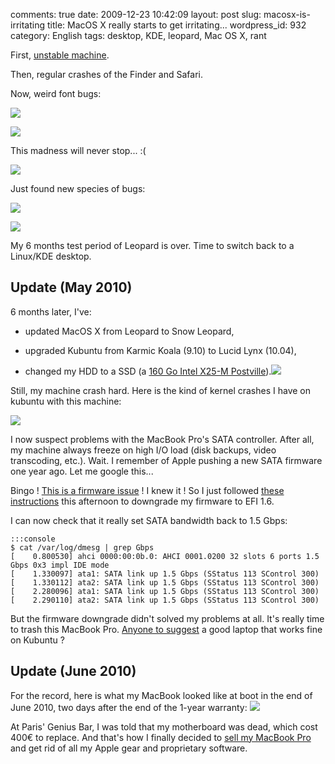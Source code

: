 comments: true
date: 2009-12-23 10:42:09
layout: post
slug: macosx-is-irritating
title: MacOS X really starts to get irritating...
wordpress_id: 932
category: English
tags: desktop, KDE, leopard, Mac OS X, rant

First, [unstable machine](http://twitter.com/kdeldycke/status/6158072244).

Then, regular crashes of the Finder and Safari.

Now, weird font bugs:

[![](http://kevin.deldycke.com/wp-content/uploads/2009/12/mac-osx-broken-menu-font-300x177.png)](http://kevin.deldycke.com/wp-content/uploads/2009/12/mac-osx-broken-menu-font.png)

[![](http://kevin.deldycke.com/wp-content/uploads/2009/12/mac-osx-broken-shutdown-dialog-300x124.png)](http://kevin.deldycke.com/wp-content/uploads/2009/12/mac-osx-broken-shutdown-dialog.png)

This madness will never stop... :(

[![](http://kevin.deldycke.com/wp-content/uploads/2009/12/mac-osx-leopard-display-bug-300x187.png)](http://kevin.deldycke.com/wp-content/uploads/2009/12/mac-osx-leopard-display-bug.png)

Just found new species of bugs:

[![](http://kevin.deldycke.com/wp-content/uploads/2009/12/mac-osx-black-top-menu-bug-300x128.png)](http://kevin.deldycke.com/wp-content/uploads/2009/12/mac-osx-black-top-menu-bug.png)

[![](http://kevin.deldycke.com/wp-content/uploads/2009/12/mac-osx-black-drop-down-menu-bug-300x139.png)](http://kevin.deldycke.com/wp-content/uploads/2009/12/mac-osx-black-drop-down-menu-bug.png)

My 6 months test period of Leopard is over. Time to switch back to a Linux/KDE desktop.

## Update (May 2010)

6 months later, I've:

  * updated MacOS X from Leopard to Snow Leopard,

  * upgraded Kubuntu from Karmic Koala (9.10) to Lucid Lynx (10.04),

  * changed my HDD to a SSD (a [160 Go Intel X25-M Postville](http://www.amazon.com/gp/product/B002IGT7IU/ref=as_li_ss_tl?ie=UTF8&tag=kevideld-20&linkCode=as2&camp=1789&creative=390957&creativeASIN=B002IGT7IU)).![](http://www.assoc-amazon.com/e/ir?t=kevideld-20&l=as2&o=1&a=B002IGT7IU)

Still, my machine crash hard. Here is the kind of kernel crashes I have on kubuntu with this machine:

[![](http://kevin.deldycke.com/wp-content/uploads/2009/12/mac-book-pro-linux-kernel-crash-300x190.jpg)](http://kevin.deldycke.com/wp-content/uploads/2009/12/mac-book-pro-linux-kernel-crash.jpg)

I now suspect problems with the MacBook Pro's SATA controller. After all, my machine always freeze on high I/O load (disk backups, video transcoding, etc.). Wait. I remember of Apple pushing a new SATA firmware one year ago. Let me google this...

Bingo ! [This is a firmware issue](http://www.slashgear.com/macbook-pro-3-0gbps-sata-upgrade-breaking-third-party-drives-2648050/) ! I knew it ! So I just followed [these instructions](http://forums.macrumors.com/showpost.php?p=8414998&postcount=305) this afternoon to downgrade my firmware to EFI 1.6.

I can now check that it really set SATA bandwidth back to 1.5 Gbps:

    :::console
    $ cat /var/log/dmesg | grep Gbps
    [    0.800530] ahci 0000:00:0b.0: AHCI 0001.0200 32 slots 6 ports 1.5 Gbps 0x3 impl IDE mode
    [    1.330097] ata1: SATA link up 1.5 Gbps (SStatus 113 SControl 300)
    [    1.330112] ata2: SATA link up 1.5 Gbps (SStatus 113 SControl 300)
    [    2.280096] ata1: SATA link up 1.5 Gbps (SStatus 113 SControl 300)
    [    2.290110] ata2: SATA link up 1.5 Gbps (SStatus 113 SControl 300)

But the firmware downgrade didn't solved my problems at all. It's really time to trash this MacBook Pro. [Anyone to suggest](http://twitter.com/kdeldycke/status/14657317476) a good laptop that works fine on Kubuntu ?

## Update (June 2010)

For the record, here is what my MacBook looked like at boot in the end of June 2010, two days after the end of the 1-year warranty:
[![](http://kevin.deldycke.com/wp-content/uploads/2009/12/mac-book-pro-broken-boot-273x300.jpg)](http://kevin.deldycke.com/wp-content/uploads/2009/12/mac-book-pro-broken-boot.jpg)

At Paris' Genius Bar, I was told that my motherboard was dead, which cost 400€ to replace. And that's how I finally decided to [sell my MacBook Pro](http://twitter.com/#!/kdeldycke/status/29012034410) and get rid of all my Apple gear and proprietary software.
